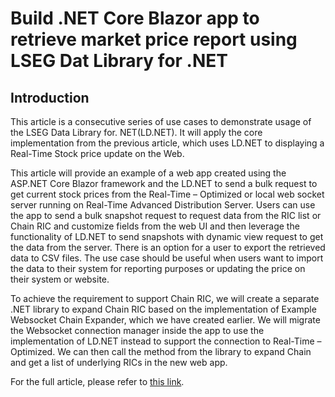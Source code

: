 # Build .NET Core Blazor app to retrieve market price report using LSEG Dat Library for .NET

## Introduction 

This article is a consecutive series of use cases to demonstrate usage of the LSEG Data Library for. NET(LD.NET). It will apply the core implementation from the previous article, which uses LD.NET to displaying a Real-Time Stock price update on the Web.

This article will provide an example of a web app created using the ASP.NET Core Blazor framework and the LD.NET to send a bulk request to get current stock prices from the Real-Time – Optimized or local web socket server running on Real-Time Advanced Distribution Server. Users can use the app to send a bulk snapshot request to request data from the RIC list or Chain RIC and customize fields from the web UI and then leverage the functionality of LD.NET to send snapshots with dynamic view request to get the data from the server. There is an option for a user to export the retrieved data to CSV files. The use case should be useful when users want to import the data to their system for reporting purposes or updating the price on their system or website.

To achieve the requirement to support Chain RIC, we will create a separate .NET library to expand Chain RIC based on the implementation of Example Websocket Chain Expander, which we have created earlier. We will migrate the Websocket connection manager inside the app to use the implementation of LD.NET instead to support the connection to Real-Time – Optimized. We can then call the method from the library to expand Chain and get a list of underlying RICs in the new web app.

For the full article, please refer to [this link](https://developers.lseg.com/en/article-catalog/article/build-dotnet-core-blazor-app-to-retrieve-marketprice-report-using-ld-library).
